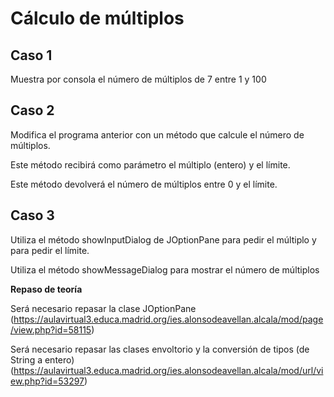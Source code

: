 # Cálculo de múltiplos

## Caso 1
Muestra por consola el número de múltiplos de 7 entre 1 y 100

## Caso 2
Modifica el programa anterior con un método que calcule el número de múltiplos.

Este método recibirá como parámetro el múltiplo (entero) y el límite.

Este método devolverá el número de múltiplos entre 0 y el límite.

## Caso 3

Utiliza el método showInputDialog de JOptionPane para pedir el múltiplo y para pedir el límite.

Utiliza el método showMessageDialog para mostrar el número de múltiplos

**Repaso de teoría**

Será necesario repasar la clase JOptionPane (https://aulavirtual3.educa.madrid.org/ies.alonsodeavellan.alcala/mod/page/view.php?id=58115)

Será necesario repasar las clases envoltorio y la conversión de tipos (de String a entero) (https://aulavirtual3.educa.madrid.org/ies.alonsodeavellan.alcala/mod/url/view.php?id=53297)
